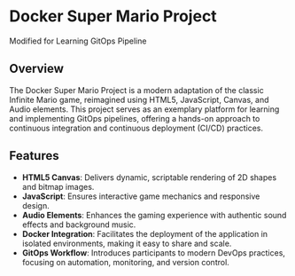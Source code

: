# Docker Super Mario Project
Modified for Learning GitOps Pipeline

## Overview
The Docker Super Mario Project is a modern adaptation of the classic Infinite Mario game, reimagined using HTML5, JavaScript, Canvas, and Audio elements. This project serves as an exemplary platform for learning and implementing GitOps pipelines, offering a hands-on approach to continuous integration and continuous deployment (CI/CD) practices.

## Features
- **HTML5 Canvas**: Delivers dynamic, scriptable rendering of 2D shapes and bitmap images.
- **JavaScript**: Ensures interactive game mechanics and responsive design.
- **Audio Elements**: Enhances the gaming experience with authentic sound effects and background music.
- **Docker Integration**: Facilitates the deployment of the application in isolated environments, making it easy to share and scale.
- **GitOps Workflow**: Introduces participants to modern DevOps practices, focusing on automation, monitoring, and version control.
